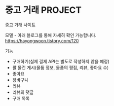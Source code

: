 # 중고 거래 PROJECT
중고 거래 사이트

모델 - 아래 블로그를 통해 자세히 확인 가능합니다.
https://hayongwoon.tistory.com/120

기능 
- 구매하기(실제 결제 API는 별도로 작성하지 않을 예정)
- 팔 물건 게시(물품 정보, 물품의 평점, 리뷰, 좋아요 수)
- 좋아요
- 장바구니
- 리뷰
- 리뷰의 댓글
- 구매 목록
